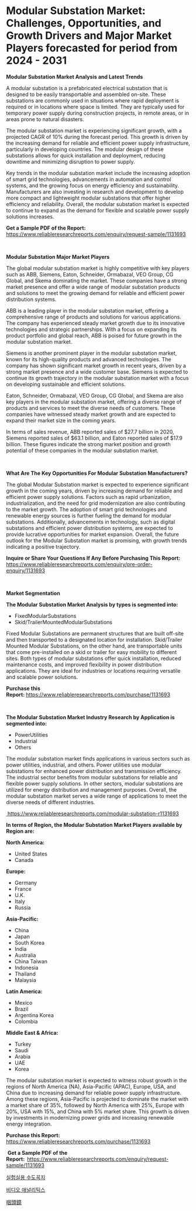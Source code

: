 <p><h1>Modular Substation Market: Challenges, Opportunities, and Growth Drivers and Major Market Players forecasted for period from 2024 - 2031</h1></p><p><strong>Modular Substation Market Analysis and Latest Trends</strong></p>
<p><p>A modular substation is a prefabricated electrical substation that is designed to be easily transportable and assembled on-site. These substations are commonly used in situations where rapid deployment is required or in locations where space is limited. They are typically used for temporary power supply during construction projects, in remote areas, or in areas prone to natural disasters.</p><p>The modular substation market is experiencing significant growth, with a projected CAGR of 10% during the forecast period. This growth is driven by the increasing demand for reliable and efficient power supply infrastructure, particularly in developing countries. The modular design of these substations allows for quick installation and deployment, reducing downtime and minimizing disruption to power supply.</p><p>Key trends in the modular substation market include the increasing adoption of smart grid technologies, advancements in automation and control systems, and the growing focus on energy efficiency and sustainability. Manufacturers are also investing in research and development to develop more compact and lightweight modular substations that offer higher efficiency and reliability. Overall, the modular substation market is expected to continue to expand as the demand for flexible and scalable power supply solutions increases.</p></p>
<p><strong>Get a Sample PDF of the Report:&nbsp;</strong> <a href="https://www.reliableresearchreports.com/enquiry/request-sample/1131693">https://www.reliableresearchreports.com/enquiry/request-sample/1131693</a></p>
<p>&nbsp;</p>
<p><strong>Modular Substation Major Market Players</strong></p>
<p><p>The global modular substation market is highly competitive with key players such as ABB, Siemens, Eaton, Schneider, Ormabazal, VEO Group, CG Global, and Skema dominating the market. These companies have a strong market presence and offer a wide range of modular substation products and solutions to meet the growing demand for reliable and efficient power distribution systems.</p><p>ABB is a leading player in the modular substation market, offering a comprehensive range of products and solutions for various applications. The company has experienced steady market growth due to its innovative technologies and strategic partnerships. With a focus on expanding its product portfolio and global reach, ABB is poised for future growth in the modular substation market.</p><p>Siemens is another prominent player in the modular substation market, known for its high-quality products and advanced technologies. The company has shown significant market growth in recent years, driven by a strong market presence and a wide customer base. Siemens is expected to continue its growth trajectory in the modular substation market with a focus on developing sustainable and efficient solutions.</p><p>Eaton, Schneider, Ormabazal, VEO Group, CG Global, and Skema are also key players in the modular substation market, offering a diverse range of products and services to meet the diverse needs of customers. These companies have witnessed steady market growth and are expected to expand their market size in the coming years.</p><p>In terms of sales revenue, ABB reported sales of $27.7 billion in 2020, Siemens reported sales of $63.1 billion, and Eaton reported sales of $17.9 billion. These figures indicate the strong market position and growth potential of these companies in the modular substation market.</p></p>
<p>&nbsp;</p>
<p><strong>What Are The Key Opportunities For Modular Substation Manufacturers?</strong></p>
<p><p>The global Modular Substation market is expected to experience significant growth in the coming years, driven by increasing demand for reliable and efficient power supply solutions. Factors such as rapid urbanization, industrialization, and the need for grid modernization are also contributing to the market growth. The adoption of smart grid technologies and renewable energy sources is further fueling the demand for modular substations. Additionally, advancements in technology, such as digital substations and efficient power distribution systems, are expected to provide lucrative opportunities for market expansion. Overall, the future outlook for the Modular Substation market is promising, with growth trends indicating a positive trajectory.</p></p>
<p><strong>Inquire or Share Your Questions If Any Before Purchasing This Report:</strong> <a href="https://www.reliableresearchreports.com/enquiry/pre-order-enquiry/1131693">https://www.reliableresearchreports.com/enquiry/pre-order-enquiry/1131693</a></p>
<p>&nbsp;</p>
<p><strong>Market Segmentation</strong></p>
<p><strong>The Modular Substation Market Analysis by types is segmented into:</strong></p>
<p><ul><li>FixedModularSubstations</li><li>Skid/TrailerMountedModularSubstations</li></ul></p>
<p><p>Fixed Modular Substations are permanent structures that are built off-site and then transported to a designated location for installation. Skid/Trailer Mounted Modular Substations, on the other hand, are transportable units that come pre-installed on a skid or trailer for easy mobility to different sites. Both types of modular substations offer quick installation, reduced maintenance costs, and improved flexibility in power distribution applications. They are ideal for industries or locations requiring versatile and scalable power solutions.</p></p>
<p><strong>Purchase this Report:&nbsp;</strong><a href="https://www.reliableresearchreports.com/purchase/1131693">https://www.reliableresearchreports.com/purchase/1131693</a></p>
<p>&nbsp;</p>
<p><strong>The Modular Substation Market Industry Research by Application is segmented into:</strong></p>
<p><ul><li>PowerUtilities</li><li>Industrial</li><li>Others</li></ul></p>
<p><p>The modular substation market finds applications in various sectors such as power utilities, industrial, and others. Power utilities use modular substations for enhanced power distribution and transmission efficiency. The industrial sector benefits from modular substations for reliable and flexible power supply solutions. In other sectors, modular substations are utilized for energy distribution and management purposes. Overall, the modular substation market serves a wide range of applications to meet the diverse needs of different industries.</p></p>
<p><a href="https://www.reliableresearchreports.com/modular-substation-r1131693">&nbsp;https://www.reliableresearchreports.com/modular-substation-r1131693</a></p>
<p><strong>In terms of Region, the Modular Substation Market Players available by Region are:</strong></p>
<p>
    <p> <strong> North America: </strong>
        <ul>
            <li>United States</li>
            <li>Canada</li>
        </ul>
        </p> 
    <p> <strong> Europe: </strong>
        <ul>
            <li>Germany</li>
            <li>France</li>
            <li>U.K.</li>
            <li>Italy</li>
            <li>Russia</li>
        </ul>
        </p> 
    <p> <strong> Asia-Pacific: </strong>
        <ul>
            <li>China</li>
            <li>Japan</li>
            <li>South Korea</li>
            <li>India</li>
            <li>Australia</li>
            <li>China Taiwan</li>
            <li>Indonesia</li>
            <li>Thailand</li>
            <li>Malaysia</li>
        </ul>
        </p> 
    <p> <strong> Latin America: </strong>
        <ul>
            <li>Mexico</li>
            <li>Brazil</li>
            <li>Argentina Korea</li>
            <li>Colombia</li>
        </ul>
        </p> 
    <p> <strong> Middle East & Africa: </strong>
        <ul>
            <li>Turkey</li>
            <li>Saudi</li>
            <li>Arabia</li>
            <li>UAE</li>
            <li>Korea</li>
        </ul>
    </p>
    </p>
<p><p>The modular substation market is expected to witness robust growth in the regions of North America (NA), Asia-Pacific (APAC), Europe, USA, and China due to increasing demand for reliable power supply infrastructure. Among these regions, Asia-Pacific is projected to dominate the market with a market share of 35%, followed by North America with 25%, Europe with 20%, USA with 15%, and China with 5% market share. This growth is driven by investments in modernizing power grids and increasing renewable energy integration.</p></p>
<p><strong>Purchase this Report: </strong><a href="https://www.reliableresearchreports.com/purchase/1131693">https://www.reliableresearchreports.com/purchase/1131693</a></p>
<p>&nbsp;<strong>Get a Sample PDF of the Report:&nbsp;&nbsp;</strong><a href="https://www.reliableresearchreports.com/enquiry/request-sample/1131693">https://www.reliableresearchreports.com/enquiry/request-sample/1131693</a></p>
<p><strong></strong></p>
<p><p><a href="https://medium.com/@hettiestehr/%EC%88%98%EB%8F%84%EA%BC%AD%EC%A7%80-%EC%8B%9C%EC%9E%A5-%EC%8B%9C%EC%9E%A5-%EC%A6%9D%EA%B0%80%EC%9C%A8-%EC%8B%9C%EC%9E%A5-%EB%8F%99%ED%96%A5-%EB%B0%8F-%EC%84%B1%EC%9E%A5-%EC%A0%84%EB%9E%B5%EC%97%90-%EB%8C%80%ED%95%9C-%ED%86%B5%EC%B0%B0%EB%A0%A5-6cc142280e15">실험실용 수도꼭지</a></p><p><a href="https://github.com/idcefvhkdut6/Market-Research-Report-List-1/blob/main/133501520747.md">비디오 애널리틱스</a></p><p><a href="https://github.com/ppmazlotr77499/Market-Research-Report-List-1/blob/main/990243222622.md">咽頭鏡</a></p></p>